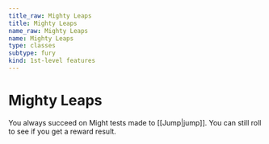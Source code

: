 ```yaml
---
title_raw: Mighty Leaps
title: Mighty Leaps
name_raw: Mighty Leaps
name: Mighty Leaps
type: classes
subtype: fury
kind: 1st-level features
---
```


# Mighty Leaps

You always succeed on Might tests made to [[Jump|jump]]. You can still roll to see if you get a reward result.
